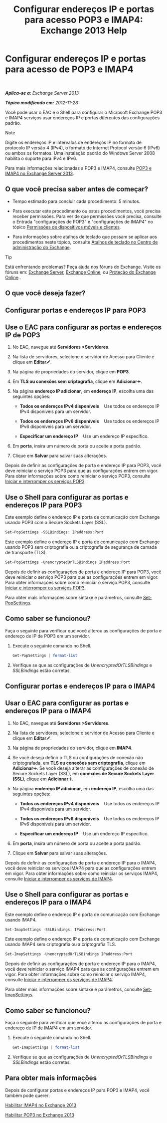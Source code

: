 ﻿---
title: 'Configurar endereços IP e portas para acesso POP3 e IMAP4: Exchange 2013 Help'
TOCTitle: Configurar endereços IP e portas para acesso de POP3 e IMAP4
ms:assetid: 8292747b-6626-4d7f-ba73-1e17f5d99fa4
ms:mtpsurl: https://technet.microsoft.com/pt-br/library/Bb123530(v=EXCHG.150)
ms:contentKeyID: 50556235
ms.date: 05/22/2018
mtps_version: v=EXCHG.150
ms.translationtype: MT
---

# Configurar endereços IP e portas para acesso de POP3 e IMAP4

 

_**Aplica-se a:** Exchange Server 2013_

_**Tópico modificado em:** 2012-11-28_

Você pode usar o EAC e o Shell para configurar o Microsoft Exchange POP3 e IMAP4 serviços usar endereços IP e portas diferentes das configurações padrão.


> [!NOTE]  
> Digite os endereços IP e intervalos de endereços IP no formato de protocolo IP versão 4 (IPv4), o formato de Internet Protocol versão 6 (IPv6) ou ambos os formatos. Uma instalação padrão do Windows Server 2008 habilita o suporte para IPv4 e IPv6.



Para mais informações relacionadas a POP3 e IMAP4, consulte [POP3 e IMAP4 no Exchange Server 2013](pop3-and-imap4-in-exchange-server-2013-exchange-2013-help.md).

## O que você precisa saber antes de começar?

  - Tempo estimado para concluir cada procedimento: 5 minutos.

  - Para executar este procedimento ou estes procedimentos, você precisa receber permissões. Para ver de que permissões você precisa, consulte o Entrada "configurações de POP3" e "configurações de IMAP4" no tópico [Permissões de dispositivos móveis e clientes](clients-and-mobile-devices-permissions-exchange-2013-help.md).

  - Para informações sobre atalhos de teclado que possam se aplicar aos procedimentos neste tópico, consulte [Atalhos de teclado no Centro de administração do Exchange](keyboard-shortcuts-in-the-exchange-admin-center-exchange-online-protection-help.md).


> [!TIP]
> Está enfrentando problemas? Peça ajuda nos fóruns do Exchange. Visite os fóruns em: <A href="https://go.microsoft.com/fwlink/p/?linkid=60612">Exchange Server</A>, <A href="https://go.microsoft.com/fwlink/p/?linkid=267542">Exchange Online</A>, ou <A href="https://go.microsoft.com/fwlink/p/?linkid=285351">Proteção do Exchange Online</A>..



## O que você deseja fazer?

## Configurar portas e endereços IP para POP3

## Use o EAC para configurar as portas e endereços IP de POP3

1.  No EAC, navegue até **Servidores** **\>Servidores**.

2.  Na lista de servidores, selecione o servidor de Acesso para Cliente e clique em **Editar**![Ícone de edição](images/JJ218640.6f53ccb2-1f13-4c02-bea0-30690e6ea71d(EXCHG.150).gif "Ícone de edição").

3.  Na página de propriedades do servidor, clique em **POP3**.

4.  Em **TLS ou conexões sem criptografia**, clique em **Adicionar**![Ícone Adicionar](images/JJ218640.c1e75329-d6d7-4073-a27d-498590bbb558(EXCHG.150).gif "Ícone Adicionar").

5.  Na página **endereço IP adicionar**, em **endereço IP**, escolha uma das seguintes opções:
    
      - **Todos os endereços IPv4 disponíveis**    Use todos os endereços IP IPv4 disponíveis para um servidor.
    
      - **Todos os endereços IPv6 disponíveis**    Use todos os endereços IP IPv6 disponíveis para um servidor.
    
      - **Especificar um endereço IP**    Use um endereço IP específico.

6.  Em **porta**, insira um número de porta ou aceite a porta padrão.

7.  Clique em **Salvar** para salvar suas alterações.

Depois de definir as configurações de porta e endereço IP para POP3, você deve reiniciar o serviço POP3 para que as configurações entrem em vigor. Para obter informações sobre como reiniciar o serviço POP3, consulte [Iniciar e interromper os serviços POP3](start-and-stop-the-pop3-services-exchange-2013-help.md).

## Use o Shell para configurar as portas e endereços IP para POP3

Este exemplo define o endereço IP e porta de comunicação com Exchange usando POP3 com o Secure Sockets Layer (SSL).

```powershell
Set-PopSettings -SSLBindings: IPaddress:Port
```

Este exemplo define o endereço IP e porta de comunicação com Exchange usando POP3 sem criptografia ou a criptografia de segurança de camada de transporte (TLS).

```powershell
Set-PopSettings -UnencryptedOrTLSBindings IPaddress:Port
```

Depois de definir as configurações de porta e endereço IP para POP3, você deve reiniciar o serviço POP3 para que as configurações entrem em vigor. Para obter informações sobre como reiniciar o serviço POP3, consulte [Iniciar e interromper os serviços POP3](start-and-stop-the-pop3-services-exchange-2013-help.md).

Para obter mais informações sobre sintaxe e parâmetros, consulte [Set-PopSettings](https://technet.microsoft.com/pt-br/library/aa997154\(v=exchg.150\)).

## Como saber se funcionou?

Faça o seguinte para verificar que você alterou as configurações de porta e endereço de IP de POP3 em um servidor.

1.  Execute o seguinte comando no Shell.
    
    ```powershell
    Get-PopSettings | format-list
    ```

2.  Verifique se que as configurações de *UnencryptedOrTLSBindings* e *SSLBindings* estão corretas.

## Configurar portas e endereços IP para o IMAP4

## Usar o EAC para configurar as portas e endereços IP para o IMAP4

1.  No EAC, navegue até **Servidores** **\>Servidores**.

2.  Na lista de servidores, selecione o servidor de Acesso para Cliente e clique em **Editar**![Ícone de edição](images/JJ218640.6f53ccb2-1f13-4c02-bea0-30690e6ea71d(EXCHG.150).gif "Ícone de edição").

3.  Na página de propriedades do servidor, clique em **IMAP4**.

4.  Se você deseja definir o TLS ou configurações de conexão não criptografada, em **TLS ou conexões sem criptografia**, clique em **Adicionar**![Ícone Adicionar](images/JJ218640.c1e75329-d6d7-4073-a27d-498590bbb558(EXCHG.150).gif "Ícone Adicionar"). Se você deseja alterar as configurações de conexão de Secure Sockets Layer (SSL), em **conexões de Secure Sockets Layer (SSL)**, clique em **Adicionar**![Ícone Adicionar](images/JJ218640.c1e75329-d6d7-4073-a27d-498590bbb558(EXCHG.150).gif "Ícone Adicionar").

5.  Na página **endereço IP adicionar**, em **endereço IP**, escolha uma das seguintes opções:
    
      - **Todos os endereços IPv4 disponíveis**    Use todos os endereços IP IPv4 disponíveis para um servidor.
    
      - **Todos os endereços IPv6 disponíveis**    Use todos os endereços IP IPv6 disponíveis para um servidor.
    
      - **Especificar um endereço IP**    Use um endereço IP específico.

6.  Em **porta**, insira um número de porta ou aceite a porta padrão.

7.  Clique em **Salvar** para salvar suas alterações.

Depois de definir as configurações de porta e endereço IP para o IMAP4, você deve reiniciar os serviços IMAP4 para que as configurações entrem em vigor. Para obter informações sobre como reiniciar os serviços IMAP4, consulte [Iniciar e interromper os serviços de IMAP4](start-and-stop-the-imap4-services-exchange-2013-help.md).

## Use o Shell para configurar as portas e endereços IP para o IMAP4

Este exemplo define o endereço IP e porta de comunicação com Exchange usando IMAP4.

```powershell
Set-ImapSettings -SSLBindings: IPaddress:Port
```

Este exemplo define o endereço IP e porta de comunicação com Exchange usando IMAP4 sem criptografia ou a criptografia TLS.

```powershell
Set-ImapSettings -UnencryptedOrTLSBindings IPaddress:Port 
```

Depois de definir as configurações de porta e endereço IP para o IMAP4, você deve reiniciar o serviço IMAP4 para que as configurações entrem em vigor. Para obter informações sobre como reiniciar o serviço IMAP4, consulte [Iniciar e interromper os serviços de IMAP4](start-and-stop-the-imap4-services-exchange-2013-help.md).

Para obter mais informações sobre sintaxe e parâmetros, consulte [Set-ImapSettings](https://technet.microsoft.com/pt-br/library/aa998252\(v=exchg.150\)).

## Como saber se funcionou?

Faça o seguinte para verificar que você alterou as configurações de porta e endereço de IP de IMAP4 em um servidor.

1.  Execute o seguinte comando no Shell.
    
    ```powershell
    Get-ImapSettings | format-list
    ```

2.  Verifique se que as configurações de *UnencryptedOrTLSBindings* e *SSLBindings* estão corretas.

## Para obter mais informações

Depois de configurar portas e endereços IP para POP3 e IMAP4, você também pode querer:

[Habilitar IMAP4 no Exchange 2013](enable-imap4-in-exchange-2013-exchange-2013-help.md)

[Habilitar POP3 no Exchange 2013](enable-pop3-in-exchange-2013-exchange-2013-help.md)


